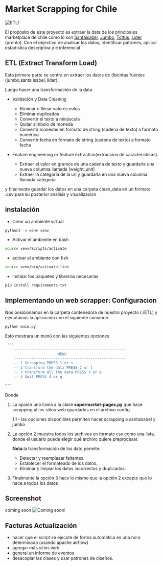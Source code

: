# Market Scrapping for Chile 
![ETL!](https://www.era-environmental.com/hs-fs/hubfs/ETL-era-environmetal-management.png?width=566&name=ETL-era-environmetal-management.png "ETL")

El proposito de este proyecto es extraer la data de los principales marketplace de chile como lo son [Santaisabel](https://www.santaisabel.cl/), [Jumbo](https://www.jumbo.cl/), [Tottus](https://tottus.falabella.com/tottus-cl?kid=se81to&gclid=Cj0KCQjwhY-aBhCUARIsALNIC06Icn1eNpbmfsOP3UEkCniB333rVUK1W047Y-7_9bShba64AWSH3nsaAkJfEALw_wcB), [Lider](https://www.lider.cl/supermercado/) (pronto). Con el objectivo de analisar los datos, identificar patrones, aplicar estadistica descriptiva y e inferencial 

## ETL (Extract Transform Load)
Esta primera parte se centra en extraer los datos de distintas fuentes (jumbo,santa isabel, lider). 

Luego hacer una transformación de la data 
- Validación y Data Cleaning 
    - Eliminar o llenar valores nulos 
    - Eliminar duplicados 
    - Convertir el texto a minúscula
    - Quitar símbolo de moneda
    - Convertir monedas en formato de string (cadena de texto) a formato numérico
    - Convertir fecha en formato de string (cadena de texto) a formato fecha
  
- Feature engineering or feature extraction(extraccion de caracteristicas).
    - Extraer el valor en gramos de una cadena de texto y guardarla una nueva columna llamada [weight_unit] 
    - Extraer la categoría de la url y guardarla en una nueva columna llamada categoría



y finalmente guardar los datos en una carpeta clean_data en un formato .csv  para su posterior analisis y visualizacion 

## instalación 
- Crear un ambiente virtual
 ```sh
python3 -m venv venv
 ```
- Activar el ambiente en bash
```sh
source venv/Scripts/activate  
```
- activar el ambiente con fish
```sh
source venv/bin/activate.fish 
```
- instalar los paquetes y librerías necesarias 
```sh
pip install requirements.txt 
```

## Implementando un web scrapper: Configuracion
Nos posicionamos en la carpeta contenedora de nuestro proyecto (./ETL) y ejecutamos la aplicación con el siguiente comando:
```sh
python main.py
```

Esto mostrará un  menú con las siguientes opciones 

```sh
 """
    ---------------------------------------------------
                        MENU
    ---------------------------------------------------
    -- 1 Scrapping PRESS 1 or s
    -- 2 transform the data PRESS 2 or t
    -- 3 transform all the data PRESS 3 or a
    -- 4 Quit PRESS 4 or q

"""
```

Donde 
1. La opción uno llama a la clase **supermarket-pages.py** que hace scrapping al los sitios web guardados en el archivo config  
 
      1.1 - las opciones disponibles permiten hacer scrapping a santaisabel y jumbo
2. La opción 2 muestra todos los archivos en formato csv como una lista. donde el usuario puede elegir qué archivo quiere preprocesar.


    **Nota**:la transformación de los dato permite.
    - Detectar y reemplazar faltantes.
    - Establecer el formateado de los datos.
    - Eliminar y limpiar los datos incorrectos y duplicados.
    
3. Finalmente la opción 3 hace lo mismo que la opción 2 excepto que lo hace a todos los datos 

## Screenshot 
coming soon
![Coming soon!](https://encrypted-tbn0.gstatic.com/images?q=tbn:ANd9GcT9Spp6r0iD2tV1nF4H-FlnUF_sTJTGmS7gBg&usqp=CAU "Coming soon")

## Facturas Actualización
 - hacer que el script se ejecute de forma automática en una hora determinada (usando apache airflow)
 - agregar más sitios web
 - general un informe de eventos
 - desacoplar las clases y usar patrones de diseños. 

